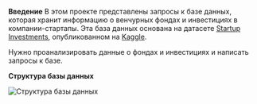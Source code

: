 **Введение**
В этом проекте представлены запросы к базе данных, которая хранит информацию о венчурных фондах и инвестициях в компании-стартапы. 
Эта база данных основана на датасете [Startup Investments](https://www.kaggle.com/datasets/justinas/startup-investments), опубликованном на [Kaggle](https://www.kaggle.com/). 

Нужно проанализировать данные о фондах и инвестициях и написать запросы к базе.

**Структура базы данных**

![Структура базы данных]([https://disk.yandex.ru/i/d-Ky3U-osFX84Q](https://i.pinimg.com/originals/94/64/90/9464907ed8b92e53e60c63e87933939d.jpg))
